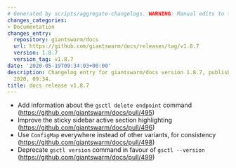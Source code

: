 ```yaml
---
# Generated by scripts/aggregate-changelogs. WARNING: Manual edits to this files will be overwritten.
changes_categories:
- Documentation
changes_entry:
  repository: giantswarm/docs
  url: https://github.com/giantswarm/docs/releases/tag/v1.8.7
  version: 1.8.7
  version_tag: v1.8.7
date: '2020-05-19T09:34:03+00:00'
description: Changelog entry for giantswarm/docs version 1.8.7, published on 19 May
  2020, 09:34.
title: docs release v1.8.7
---
```


* Add information about the `gsctl delete endpoint` command (https://github.com/giantswarm/docs/pull/495)
* Improve the sticky sidebar active section highlighting (https://github.com/giantswarm/docs/pull/496)
* Use `ConfigMap` everywhere instead of other variants, for consistency (https://github.com/giantswarm/docs/pull/498)
* Deprecate `gsctl version` command in favour of `gsctl --version` (https://github.com/giantswarm/docs/pull/499)
